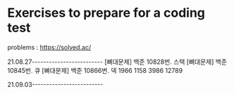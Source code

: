 # Exercises to prepare for a coding test
problems : https://solved.ac/

21.08.27-------------------------
[뼈대문제] 백준 10828번. 스택
[뼈대문제] 백준 10845번. 큐 
[뼈대문제] 백준 10866번. 덱
1966
1158
3986
12789

21.09.03-------------------------
